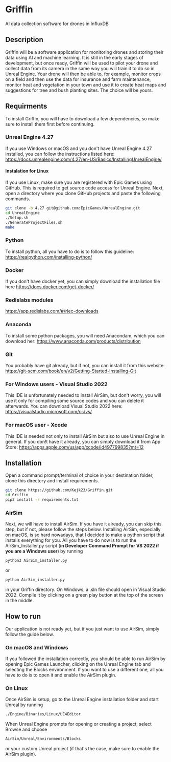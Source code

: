 # Griffin
AI data collection software for drones in InfluxDB

## Description
Griffin will be a software application for monitoring drones and storing their data using AI and machine learning. It is still in the early stages of development, but once ready, Griffin will be used to pilot your drone and collect data from its camera in the same way you will train it to do so in Unreal Engine. Your drone will then be able to, for example, monitor crops on a field and then use the data for insurance and farm maintenance, monitor heat and vegetation in your town and use it to create heat maps and suggestions for tree and bush planting sites. The choice will be yours.

## Requirments 
To install Griffin, you will have to download a few dependencies, so make sure to install them first before continuing.

### Unreal Engine 4.27
If you use Windows or macOS and you don't have Unreal Engine 4.27 installed, you can follow the instructions listed here: https://docs.unrealengine.com/4.27/en-US/Basics/InstallingUnrealEngine/

#### Instalation for Linux
If you use Linux, make sure you are registered with Epic Games using GitHub. This is required to get source code access for Unreal Engine. Next, open a directory where you clone GitHub projects and paste the following commands.
```bash
git clone -b 4.27 git@github.com:EpicGames/UnrealEngine.git 
cd UnrealEngine 
./Setup.sh 
./GenerateProjectFiles.sh 
make
```

### Python 
To install python, all you have to do is to follow this guideline: https://realpython.com/installing-python/

### Docker
If you don't have docker yet, you can simply download the installation file here https://docs.docker.com/get-docker/

### Redislabs modules 
https://app.redislabs.com/#/rlec-downloads

### Anaconda
To install some python packages, you will need Anacondam, which you can download her: https://www.anaconda.com/products/distribution

### Git
You probably have git already, but if not, you can install it from this website: 
https://git-scm.com/book/en/v2/Getting-Started-Installing-Git

### For Windows users - Visual Studio 2022
This IDE is unfortunately needed to install AirSim, but don't worry, you will use it only for compiling some source codes and you can delete it afterwards. You can download Visual Studio 2022 here: https://visualstudio.microsoft.com/cs/vs/

### For macOS user - Xcode
This IDE is needed not only to install AirSim but also to use Unreal Engine in general. If you don!t have it already, you can simply download it from App Store: https://apps.apple.com/us/app/xcode/id497799835?mt=12

 ## Installation 
Open a command prompt/terminal of choice in your destination folder, clone this directory and install requirements.
```bash
git clone https://github.com/Kejk23/Griffin.git
cd Griffin
pip3 install -r requirements.txt
```

### AirSim
Next, we will have to install AirSim. If you have it already, you can skip this step, but if not, please follow the steps below. Installing AirSim, especially on macOS, is so hard nowadays, that I decided to make a python script that installs everything for you. All you have to do now is to run the AirSim_Installer.py script (**in Developer Command Prompt for VS 2022 if you are a Windows user**) by running
```bash
python3 AirSim_installer.py
```
or
```bash
python AirSim_installer.py
```
in your Griffin directory. On Windows, a .sln file should open in Visual Studio 2022. Compile it by clicking on a green play button at the top of the screen in the middle.

## How to run
Our application is not ready yet, but if you just want to use AirSim, simply follow the guide below. 

### On macOS and Windows
If you followed the installation correctly, you should be able to run AirSim by opening Epic Games Launcher, clicking on the Unreal Engine tab and selecting the Blocks environment. If you want to use a different one, all you have to do is to open it and enable the AirSim plugin.

### On Linux

Once AirSim is setup, go to the Unreal Engine installation folder and start Unreal by running
```bash
./Engine/Binaries/Linux/UE4Editor
```
When Unreal Engine prompts for opening or creating a project, select Browse and choose
```bash
AirSim/Unreal/Environments/Blocks
```
or your custom Unreal project (if that's the case, make sure to enable the AirSim plugin).
